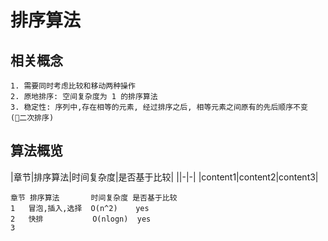 # 排序算法

## 相关概念
    1. 需要同时考虑比较和移动两种操作
    2. 原地排序: 空间复杂度为 1 的排序算法
    3. 稳定性: 序列中,存在相等的元素, 经过排序之后, 相等元素之间原有的先后顺序不变 (二次排序)
    
## 算法概览
|章节|排序算法|时间复杂度|是否基于比较|
||-|-|
|content1|content2|content3|

    章节 排序算法       时间复杂度 是否基于比较
    1   冒泡,插入,选择  O(n^2)    yes
    2   快排           O(nlogn)  yes
    3   